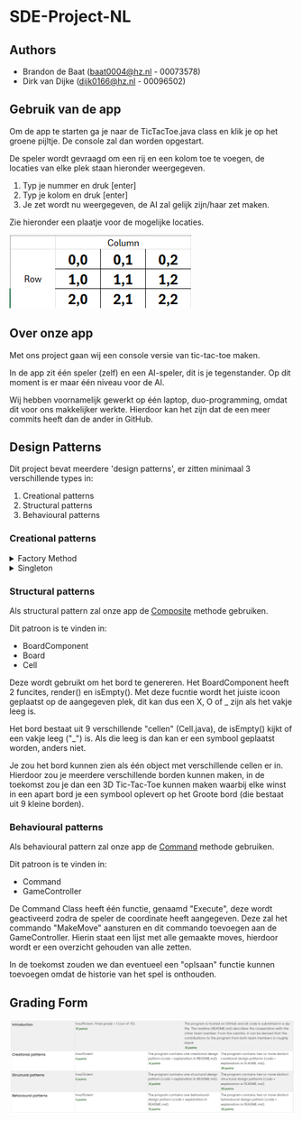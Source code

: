 # SDE-Project-NL
## Authors
- Brandon de Baat ([baat0004@hz.nl](baat0004@hz.nl) - 00073578)
- Dirk van Dijke ([dijk0166@hz.nl](dijk0166@hz.nl) - 00096502)

## Gebruik van de app
Om de app te starten ga je naar de TicTacToe.java class en klik je op het groene pijltje.
De console zal dan worden opgestart.

De speler wordt gevraagd om een rij en een kolom toe te voegen, de locaties van elke plek staan hieronder weergegeven.

1. Typ je nummer en druk [enter]
2. Typ je kolom en druk [enter]
3. Je zet wordt nu weergegeven, de AI zal gelijk zijn/haar zet maken.

Zie hieronder een plaatje voor de mogelijke locaties.

![img_1.png](img_1.png)

## Over onze app
Met ons project gaan wij een console versie van tic-tac-toe maken.

In de app zit één speler (zelf) en een AI-speler, dit is je tegenstander.
Op dit moment is er maar één niveau voor de AI.

Wij hebben voornamelijk gewerkt op één laptop, duo-programming, omdat dit voor ons makkelijker werkte.
Hierdoor kan het zijn dat de een meer commits heeft dan de ander in GitHub.

## Design Patterns
Dit project bevat meerdere 'design patterns', er zitten minimaal 3 verschillende types in:
1. Creational patterns
2. Structural patterns
3. Behavioural patterns

### Creational patterns
<details>
<summary>Factory Method</summary>

Dit patroon is te vinden in:
- Player
  - AIPlayer
  - HumanPlayer
- PlayerFactory
  - AIPlayerFactory
  - HumanPlayerFactory

Als creational pattern zal onze app de [Factory Method](https://refactoring.guru/design-patterns/factory-method) gebruiken.
Deze wordt gebruikt om de spelers te bouwen, wij willen als standaard 2 spelers gebruiken,
maar door dit design patroon kunnen we in de toekomst meerdere spelers toevoegen.

Een speler heeft een icoon, dit kan een kruisje ("X") of een cirkel ("O") zijn.
(Deze kan je zelf aanpassen in de TicTacToe main class)

Het patroon werkt met een interface genaamd "Player" met een getSymbol en een MakeMove functie.
Hieronder zijn twee factories verbonden, de Player Factory en de AI Factory. Deze hebben dezelfde functies als de interface,
maar kunnen elk de function overriden.
</details>

<details>
<summary>Singleton</summary>
Dit patroon is te vinden in:
- ScoreTracker

Deze class wordt gebruikt om de score van een spel bij te houden.
Hierdoor kan je meerdere spellen spelen en de score bijhouden.

Bij het starten van de code wordt éénmalig dit scoreboard aangeroepen, je kan oneindig
blijven spelen totdat je stopt. Bij het opnieuw opstarten van de code zal het scoreboard
weer op 0 staan.

Dit design pattern is handig omdat je maar één ding aanroept, het is niet afhankelijk van andere
classen.
</details>


### Structural patterns
Als structural pattern zal onze app de [Composite](https://refactoring.guru/design-patterns/composite) methode gebruiken.

Dit patroon is te vinden in:
- BoardComponent
- Board
- Cell

Deze wordt gebruikt om het bord te genereren.
Het BoardComponent heeft 2 funcites, render() en isEmpty().
Met deze fucntie wordt het juiste icoon geplaatst op de aangegeven plek, dit kan dus een X, O of _ zijn als het vakje leeg is.

Het bord bestaat uit 9 verschillende "cellen" (Cell.java), de isEmpty() kijkt of een vakje leeg ("_") is.
Als die leeg is dan kan er een symbool geplaatst worden, anders niet. 

Je zou het bord kunnen zien als één object met verschillende cellen er in.
Hierdoor zou je meerdere verschillende borden kunnen maken, in de toekomst zou je dan een 3D Tic-Tac-Toe kunnen maken
waarbij elke winst in een apart bord je een symbool oplevert op het Groote bord (die bestaat uit 9 kleine borden).

### Behavioural patterns
Als behavioural pattern zal onze app de [Command](https://refactoring.guru/design-patterns/command) methode gebruiken.

Dit patroon is te vinden in:
- Command
- GameController

De Command Class heeft één functie, genaamd "Execute", deze wordt geactiveerd zodra de speler de coordinate
heeft aangegeven. Deze zal het commando "MakeMove" aansturen en dit commando toevoegen aan de GameController.
Hierin staat een lijst met alle gemaakte moves, hierdoor wordt er een overzicht gehouden van alle zetten.

In de toekomst zouden we dan eventueel een "oplsaan" functie kunnen toevoegen omdat de historie van het spel is onthouden.

## Grading Form
![img.png](img.png)